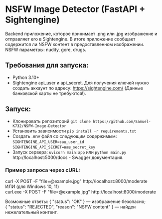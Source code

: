 # NSFW Image Detector (FastAPI + Sightengine)  

Backend приложение, которое принимает .png или .jpg изображение и отправляет его в Sightengine. В итоге приложение сообщает содержится ли NSFW контент в предоставленном изображении.  
NSFW параметры: nudity, gore, drugs.

## Требования для запуска:
- Python 3.10+
- Sightengine api_user и api_secret. Для получения ключей нужно создать аккаунт по адресу: https://sightengine.com/ (Данные банковской карты не требуются!). 

## Запуск:
- Клонировать репозиторий ``git clone https://github.com/Samuel-K732/NSFW-Image-Detector``
- Установить зависимости ``pip install -r requirements.txt``
- Cоздать .env файл со следующим содержимым:  
``SIGHTENGINE_API_USER=ваш_user_id ``   
``SIGHTENGINE_API_SECRET=ваш_secret_key``
- Запуск сервера:  ``uvicorn main:app``  или ``python main.py``
 http://localhost:5000/docs - Swagger документация.


### Пример запроса через cURL:
curl -X POST -F "file=@example.jpg" http://localhost:8000/moderate   
ИЛИ (для Windows 10, 11)  
curl.exe -X POST -F "file=@example.jpg" http://localhost:8000/moderate

Возможные ответы:
{ "status": "OK" } — изображение безопасно;  
{ "status": "REJECTED", "reason": "NSFW content" } — найден нежелательный контент.
